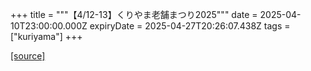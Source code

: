 +++
title = """【4/12-13】くりやま老舗まつり2025"""
date = 2025-04-10T23:00:00.000Z
expiryDate = 2025-04-27T20:26:07.438Z
tags = ["kuriyama"]
+++


[[source]](https://www.town.kuriyama.hokkaido.jp/soshiki/53/26354.html)
